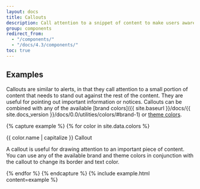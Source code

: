 ```yaml
---
layout: docs
title: Callouts
description: Call attention to a snippet of content to make users aware of something important.
group: components
redirect_from:
  - "/components/"
  - "/docs/4.3/components/"
toc: true
---
```


## Examples

Callouts are similar to alerts, in that they call attention to a small portion of content that needs to stand out against the rest of the content. They are useful for pointing out important information or notices. Callouts can be combined with any of the available [brand colors]({{ site.baseurl }}/docs/{{ site.docs_version }}/docs/0.0/utilities/colors/#brand-1) or [theme colors](docs/0.0/utilities/colors/#theme-1).

<!-- <div class="callout callout-red">
  <p class="h4">Red Callout</p>
  <p>A callout is useful for drawing attention to an important piece of content. You can use any of the available brand and theme colors in conjunction with the callout to change its border and text color.</p>
</div> -->
{% capture example %}
{% for color in site.data.colors %}
<div class="callout callout-{{ color.name }}{% if color.name == "white" or color.name == "cool-gray" or color.name == "warm-gray" or color.name == "sky" %} bg-dark {% endif %}">
  <p class="h4">{{ color.name | capitalize }} Callout</p>
  <p>A callout is useful for drawing attention to an important piece of content. You can use any of the available brand and theme colors in conjunction with the callout to change its border and text color.</p>
</div>
{% endfor %}
{% endcapture %}
{% include example.html content=example %}